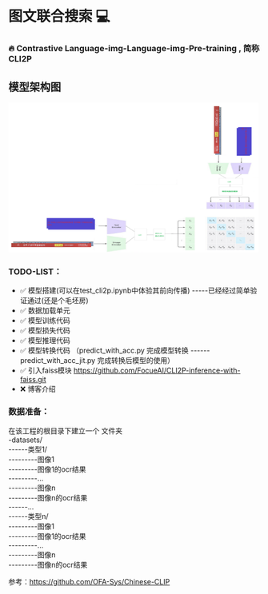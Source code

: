 # 图文联合搜索 💻   
<h3> 🔥 Contrastive Language-img-Language-img-Pre-training , 简称CLI2P</h3>  

## 模型架构图  
<!-- ![模型](./corpus/image.png) -->
<img src="./corpus/image.png" width="500px" height="300">

### TODO-LIST：
<!--  ✅ ❌ -->
- ✅ 模型搭建(可以在test_cli2p.ipynb中体验其前向传播) -----已经经过简单验证通过(还是个毛坯房)
- ✅ 数据加载单元 
- ✅ 模型训练代码 
- ✅ 模型损失代码  
- ✅ 模型推理代码 
- ✅ 模型转换代码  （predict_with_acc.py 完成模型转换 ------ predict_with_acc_jit.py 完成转换后模型的使用）    
- ✅ 引入faiss模块  https://github.com/FocueAI/CLI2P-inference-with-faiss.git
- ❌ 博客介绍

### 数据准备：
在该工程的根目录下建立一个 文件夹    
-datasets/   
------类型1/  
---------图像1  
---------图像1的ocr结果   
---------...   
---------图像n   
---------图像n的ocr结果   
------...   
------类型n/  
---------图像1  
---------图像1的ocr结果  
---------...   
---------图像n   
---------图像n的ocr结果  


参考：https://github.com/OFA-Sys/Chinese-CLIP
